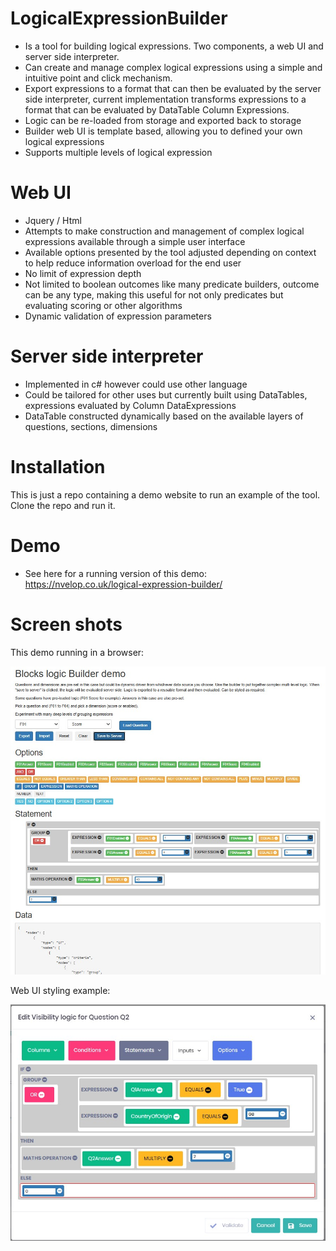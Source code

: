 # LogicalExpressionBuilder
- Is a tool for building logical expressions. Two components, a web UI and server side interpreter.
- Can create and manage complex logical expressions using a simple and intuitive point and click mechanism. 
- Export expressions to a format that can then be evaluated by the server side interpreter, current implementation transforms expressions to a format that can be evaluated by DataTable Column Expressions.
- Logic can be re-loaded from storage and exported back to storage
- Builder web UI is template based, allowing you to defined your own logical expressions
- Supports multiple levels of logical expression

# Web UI
- Jquery / Html
- Attempts to make construction and management of complex logical expressions available through a simple user interface
- Available options presented by the tool adjusted depending on context to help reduce information overload for the end user
- No limit of expression depth
- Not limited to boolean outcomes like many predicate builders, outcome can be any type, making this useful for not only predicates but evaluating scoring or other algorithms
- Dynamic validation of expression parameters

# Server side interpreter
- Implemented in c# however could use other language
- Could be tailored for other uses but currently built using DataTables, expressions evaluated by Column DataExpressions
- DataTable constructed dynamically based on the available layers of questions, sections, dimensions

# Installation
This is just a repo containing a demo website to run an example of the tool. Clone the repo and run it.

# Demo
- See here for a running version of this demo: https://nvelop.co.uk/logical-expression-builder/

# Screen shots

This demo running in a browser:

![Screenshot](screenshot.jpg)

Web UI styling example:

![Screenshot](screenshot2.jpg)

